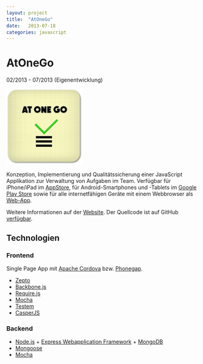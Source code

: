 ```yaml
---
layout: project
title:  "AtOneGo"
date:   2013-07-18
categories: javascript
---
```


# AtOneGo #

<span class="post-date">02/2013 - 07/2013 (Eigenentwicklung)</span>

<div class="center">
    <a href="http://at-one-go.com?lang=de" title="zur Website">
        <img src="/images/aog/app-icon.png" style="max-width: 200px;">
    </a>
</div>

Konzeption, Implementierung und Qualitätssicherung einer JavaScript Applikation
zur Verwaltung von Aufgaben im Team. Verfügbar für iPhone/iPad im <a target="_blank" href="https://itunes.apple.com/de/app/atonego/id668972250">AppStore</a>, für Android-Smartphones und -Tablets im <a target="_blank" href="https://play.google.com/store/apps/details?id=de.mwager.atonego">Google Play Store</a>
sowie für alle internetfähigen Geräte mit einem Webbrowser als <a target="_blank" href="https://atonego-mwager.rhcloud.com/app">Web-App</a>.

Weitere Informationen auf der <a href="http://at-one-go.com?lang=de">Website</a>. Der Quellcode ist auf GitHub <a href="https://github.com/mwager/atonego">verfügbar</a>.

## Technologien ##

### Frontend ###

Single Page App mit [Apache Cordova](http://cordova.apache.org/) bzw. [Phonegap](http://phonegap.com/).

* [Zepto](http://zeptojs.com/)
* [Backbone.js](http://backbonejs.org/)
* [Require.js](http://requirejs.org/)
* [Mocha](http://visionmedia.github.io/mocha/)
* [Testem](https://github.com/airportyh/testem)
* [CasperJS](http://casperjs.org/)

### Backend ###

* [Node.js](http://nodejs.org/) + [Express Webapplication Framework](http://expressjs.com/) + [MongoDB](http://www.mongodb.org/)
* [Mongoose](http://mongoosejs.com/)
* [Mocha](http://visionmedia.github.io/mocha/)
